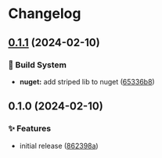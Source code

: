 # Changelog

## [0.1.1](https://github.com/Xenira/PiUtils/compare/v0.1.0...v0.1.1) (2024-02-10)


### 👷 Build System

* **nuget:** add striped lib to nuget ([65336b8](https://github.com/Xenira/PiUtils/commit/65336b8a65a7cb1c6486f9f07839c7959257ac97))

## 0.1.0 (2024-02-10)


### ✨ Features

* initial release ([862398a](https://github.com/Xenira/PiUtils/commit/862398ad14247324ad66dabbe02fad3bb8411f04))
